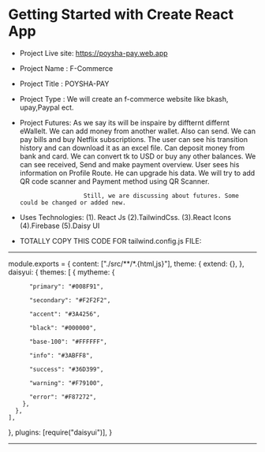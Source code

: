 # Getting Started with Create React App
* Project Live site:  https://poysha-pay.web.app
* Project Name   :        F-Commerce
* Project Title  :        POYSHA-PAY
* Project Type   :        We will create an f-commerce website like bkash, upay,Paypal ect.
* Project Futures:      As we say its will be inspaire by diffternt differnt eWallelt.
                        We can add money from another wallet. Also can send.
                        We can pay bills and buy Netflix subscriptions.
                        The user can see his transition history and can download it as an excel file.
                        Can deposit money from bank and card.
                        We can convert tk to USD or buy any other balances.
                        We can see received, Send and make payment overview.
                        User sees his information on Profile Route. He can upgrade his data.
                        We will try to add QR code scanner and Payment method using QR Scanner.

                        Still, we are discussing ‍about futures. Some could be changed or added new.


* Uses Technologies: (1). React Js (2).TailwindCss. (3).React Icons (4).Firebase (5).Daisy UI 


* TOTALLY COPY THIS CODE FOR tailwind.config.js FILE:
-------------------------------------------------
module.exports = {
  content: ["./src/**/*.{html,js}"],
  theme: {
    extend: {},
  },
  daisyui: {
    themes: [
      {
        mytheme: {

          "primary": "#008F91",

          "secondary": "#F2F2F2",

          "accent": "#3A4256",

          "black": "#000000",

          "base-100": "#FFFFFF",

          "info": "#3ABFF8",

          "success": "#36D399",

          "warning": "#F79100",

          "error": "#F87272",
        },
      },
    ],
  },
  plugins: [require("daisyui")],
}

-------------------------------------------
